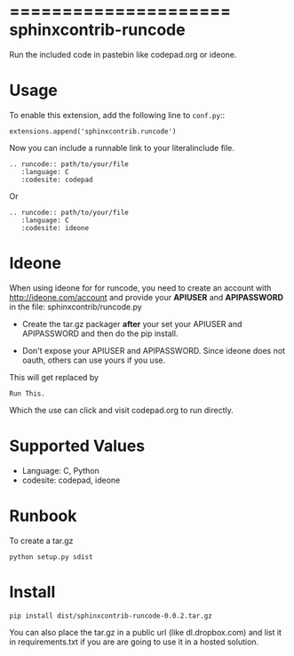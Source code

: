 =====================
sphinxcontrib-runcode
=====================

Run the included code in pastebin like codepad.org or ideone.

Usage
=====

To enable this extension, add the following line to ``conf.py``::

    extensions.append('sphinxcontrib.runcode')

Now you can include a runnable link to your literalinclude file.

    .. runcode:: path/to/your/file
       :language: C
       :codesite: codepad

Or

    .. runcode:: path/to/your/file
       :language: C
       :codesite: ideone

Ideone
======

When using ideone for for runcode, you need to create an account with
http://ideone.com/account and provide your **APIUSER** and **APIPASSWORD**
in the file: sphinxcontrib/runcode.py

* Create the tar.gz packager **after** your set your APIUSER and APIPASSWORD and then do the pip install.

* Don't expose your APIUSER and APIPASSWORD. Since ideone does not oauth, others can use yours if you use.

This will get replaced by

    Run This.

Which the use can click and visit codepad.org to run directly.

Supported Values
================

* Language: C, Python
* codesite: codepad, ideone


Runbook
=======
To create a tar.gz

    python setup.py sdist
    
Install
=======
    pip install dist/sphinxcontrib-runcode-0.0.2.tar.gz


You can also place the tar.gz in a public url (like dl.dropbox.com) and list it in requirements.txt if you are are going to use it in a hosted solution.

